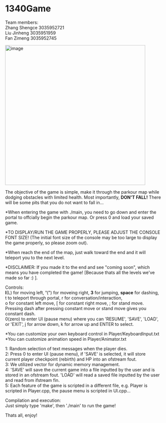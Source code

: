# 1340Game
Team members: <br />
Zhang Shengce 3035952721 <br />
Liu Jinheng 3035951959 <br />
Fan Zimeng 3035952745

<img width="452" alt="image" src="https://user-images.githubusercontent.com/114755880/205676312-f6686a6f-d5a1-42fc-be16-ba2ba878d04e.png">

The objective of the game is simple, make it through the parkour map while dodging obstacles with limited health. Most importantly, **DON'T FALL!** There will be some pits that you do not want to fall in...

*When entering the game with ./main, you need to go down and enter the portal to offcially begin the parkour map. Or press 0 and load your saved game.

*TO DISPLAY/RUN THE GAME PROPERLY, PLEASE ADJUST THE CONSOLE FONT SIZE! (The initial font size of the console may be too large to display the game properly, so please zoom out).

*When reach the end of the map, just walk toward the end and it will teleport you to the next level.

*DISCLAIMER: If you made it to the end and see "coming soon", which means you have completed the game! [Because thats all the levels we've made so far :) ].

Controls: <br />
**l**(L) for moving left, **'**(") for moveing right, **3** for jumping, **space** for dashing, <br />
t to teleport through portal, r for conversation/interaction, <br />
o for constant left move, [ for constant right move, ; for stand move.<br /> 
Pressing dash after pressing constant move or stand move gives you constant dash.<br />
0(zero) to enter UI (pause menu) where you can 'RESUME', 'SAVE', 'LOAD', or 'EXIT', j for arrow down, k for arrow up and ENTER to select.

*You can customize your own keyboard control in Player/KeyboardInput.txt <br />
*You can customize animation speed in Player/Animator.txt

1: Random selection of text messages when the player dies. <br />
2: Press 0 to enter UI (pause menu), if 'SAVE' is selected, it will store current player checkpoint (rebirth) and HP into an ofstream fout. <br />
3: We utilized vector for dynamic memory management. <br />
4: 'SAVE' will save the current game into a file inputted by the user and is stored in an ofstream fout. 'LOAD' will read a saved file inputted by the user and read from ifstream fin. <br />
5: Each feature of the game is scripted in a different file, e.g. Player is scripted in Player.cpp, the pause menu is scripted in UI.cpp...

Compilation and execution: <br />
Just simply type 'make', then './main' to run the game!

Thats all, enjoy!
